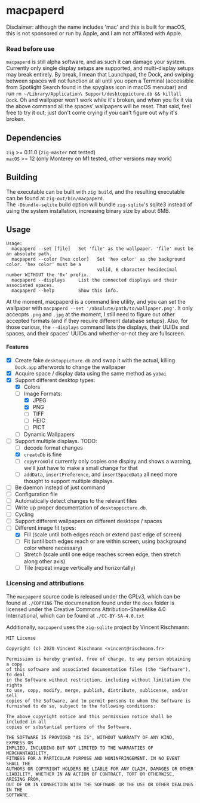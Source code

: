 # macpaperd

Disclaimer: although the name includes 'mac' and this is built for macOS, this is not sponsored or run by Apple, and I am not affiliated with Apple.

### Read before use

`macpaperd` is still alpha software, and as such it can damage your system. Currently only single display setups are supported, and multi-display setups may break entirely. By break, I mean that Launchpad, the Dock, and swiping between spaces will not function at all until you open a Terminal (accessible from Spotlight Search found in the spyglass icon in macOS menubar) and run `rm ~/Library/Application\ Support/desktoppicture.db && killall Dock`. Oh and wallpaper won't work while it's broken, and when you fix it via the above command all the spaces' wallpapers will be reset. That said, feel free to try it out; just don't come crying if you can't figure out why it's broken.

## Dependencies

`zig` >= 0.11.0 (`zig-master` not tested)  
`macOS` >= 12 (only Monterey on M1 tested, other versions may work)

## Building

The executable can be built with `zig build`, and the resulting executable can be found at `zig-out/bin/macpaperd`.  
The `-Dbundle-sqlite` build option will bundle `zig-sqlite`'s sqlite3 instead of using the system installation, increasing binary size by about 6MB.

## Usage
```
Usage:
  macpaperd --set [file]   Set 'file' as the wallpaper. 'file' must be an absolute path.
  macpaperd --color [hex color]   Set 'hex color' as the background color. 'hex color' must be a
                                  valid, 6 character hexidecimal number WITHOUT the '0x' prefix.
  macpaperd --displays     List the connected displays and their associated spaces.
  macpaperd --help         Show this info.
```

At the moment, macpaperd is a command line utility, and you can set the wallpaper with `macpaperd --set '/absolute/path/to/wallpaper.png'`. It only accecpts `.png` and `.jpg` at the moment, I still need to figure out other accepted formats (and if they require different database setups). Also, for those curious, the `--displays` command lists the displays, their UUIDs and spaces, and their spaces' UUIDs and whether-or-not they are fullscreen.

#### Features

- [x] Create fake `desktoppicture.db` and swap it with the actual, killing `Dock.app` afterwords to change the wallpaper
- [x] Acquire space / display data using the same method as `yabai`
- [x] Support different desktop types:
   - [x] Colors
   - [ ] Image Formats:
      - [x] JPEG
      - [x] PNG
      - [ ] TIFF
      - [ ] HEIC
      - [ ] PICT
   - [ ] Dynamic Wallpapers
- [ ] Support multiple displays. TODO:
   - [ ] decode format changes
   - [x] `createDb` is fine
   - [ ] `copyFromOld` currently only copies one display and shows a warning, we'll just have to make a small change for that
   - [ ] `addData`, `insertPreference`, and `insertSpaceData` all need more thought to support multiple displays.
- [ ] Be daemon instead of just command
- [ ] Configuration file
- [ ] Automatically detect changes to the relevant files
- [ ] Write up proper documentation of `desktoppicture.db`.
- [ ] Cycling
- [ ] Support different wallpapers on different desktops / spaces
- [ ] Different image fit types:
   - [x] Fill (scale until both edges reach or extend past edge of screen)
   - [ ] Fit (until both edges reach or are within screen, using background color where necessary)
   - [ ] Stretch (scale until one edge reaches screen edge, then stretch along other axis)
   - [ ] Tile (repeat image vertically and horizontally)

### Licensing and attributions

The `macpaperd` source code is released under the GPLv3, which can be found at `./COPYING`
The documenation found under the `docs` folder is licensed under the Creative Commons Attribution-ShareAlike 4.0 International, which can be found at `./CC-BY-SA-4.0.txt`

Additionally, `macpaperd` uses the `zig-sqlite` project by Vincent Rischmann:
```
MIT License

Copyright (c) 2020 Vincent Rischmann <vincent@rischmann.fr>

Permission is hereby granted, free of charge, to any person obtaining a copy
of this software and associated documentation files (the "Software"), to deal
in the Software without restriction, including without limitation the rights
to use, copy, modify, merge, publish, distribute, sublicense, and/or sell
copies of the Software, and to permit persons to whom the Software is
furnished to do so, subject to the following conditions:

The above copyright notice and this permission notice shall be included in all
copies or substantial portions of the Software.

THE SOFTWARE IS PROVIDED "AS IS", WITHOUT WARRANTY OF ANY KIND, EXPRESS OR
IMPLIED, INCLUDING BUT NOT LIMITED TO THE WARRANTIES OF MERCHANTABILITY,
FITNESS FOR A PARTICULAR PURPOSE AND NONINFRINGEMENT. IN NO EVENT SHALL THE
AUTHORS OR COPYRIGHT HOLDERS BE LIABLE FOR ANY CLAIM, DAMAGES OR OTHER
LIABILITY, WHETHER IN AN ACTION OF CONTRACT, TORT OR OTHERWISE, ARISING FROM,
OUT OF OR IN CONNECTION WITH THE SOFTWARE OR THE USE OR OTHER DEALINGS IN THE
SOFTWARE.
```
